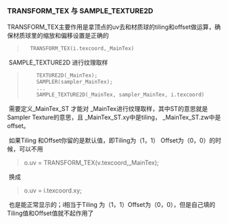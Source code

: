 ### TRANSFORM_TEX 与 SAMPLE_TEXTURE2D

​	TRANSFORM_TEX主要作用是拿顶点的uv去和材质球的tiling和offset做运算，确保材质球里的缩放和偏移设置是正确的

> ```c
> 	TRANSFORM_TEX(i.texcoord,_MainTex)
> ```

​	SAMPLE_TEXTURE2D 进行纹理取样

> ```c
>     TEXTURE2D(_MainTex);
>     SAMPLER(sampler_MainTex);
>     ...
>     SAMPLE_TEXTURE2D(_MainTex, sampler_MainTex, i.texcoord)
> ```

​	需要定义_MainTex_ST 才能对 _MainTex进行纹理取样，其中ST的意思就是Sampler Texture的意思，且 _MainTex_ST.xy中是tiling， _MainTex_ST.zw中是offset。

​	如果Tiling 和Offset你留的是默认值，即Tiling为（1，1） Offset为（0，0）的时候，可以不用

> o.uv = TRANSFORM_TEX(v.texcoord,_MainTex);

​	换成

> o.uv = i.texcoord.xy;

​	也是能正常显示的；i相当于Tiling 为（1，1）Offset为（0，0），但是自己填的Tiling值和Offset值就不起作用了